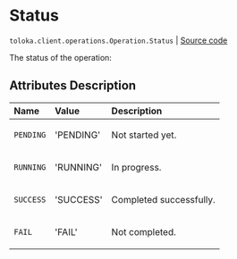 # Status
`toloka.client.operations.Operation.Status` | [Source code](https://github.com/Toloka/toloka-kit/blob/v1.1.0.post1/src/client/operations.py#L68)

The status of the operation:

## Attributes Description

| Name | Value | Description |
| :------| :-----------| :----------| 
`PENDING`|'PENDING'|<p>Not started yet.</p>
`RUNNING`|'RUNNING'|<p>In progress.</p>
`SUCCESS`|'SUCCESS'|<p>Completed successfully.</p>
`FAIL`|'FAIL'|<p>Not completed.</p>
